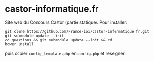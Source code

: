 # castor-informatique.fr

Site web du Concours Castor (partie statique). Pour installer:

    git clone https://github.com/France-ioi/castor-informatique.fr.git
    git submodule update --init
    cd questions && git submodule update --init && cd ..
    bower install

puis copier `config_template.php` en `config.php` et reseigner.
